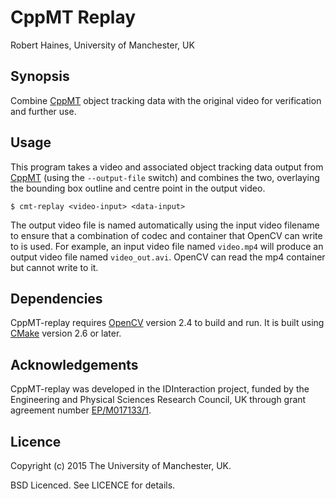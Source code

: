 # CppMT Replay

Robert Haines, University of Manchester, UK

## Synopsis

Combine [CppMT][cmt] object tracking data with the original video for verification and further use.

## Usage

This program takes a video and associated object tracking data output from [CppMT][cmt] (using the `--output-file` switch) and combines the two, overlaying the bounding box outline and centre point in the output video.

```shell
$ cmt-replay <video-input> <data-input>
```

The output video file is named automatically using the input video filename to ensure that a combination of codec and container that OpenCV can write to is used. For example, an input video file named `video.mp4` will produce an output video file named `video_out.avi`. OpenCV can read the mp4 container but cannot write to it.

## Dependencies

CppMT-replay requires [OpenCV][ocv] version 2.4 to build and run. It is built using [CMake][cmk] version 2.6 or later.

## Acknowledgements

CppMT-replay was developed in the IDInteraction project, funded by the Engineering and Physical Sciences Research Council, UK through grant agreement number [EP/M017133/1][gow].

## Licence

Copyright (c) 2015 The University of Manchester, UK.

BSD Licenced. See LICENCE for details.

[cmt]: https://github.com/gnebehay/CppMT
[gow]: http://gow.epsrc.ac.uk/NGBOViewGrant.aspx?GrantRef=EP/M017133/1
[ocv]: http://opencv.org/
[cmk]: https://cmake.org/
